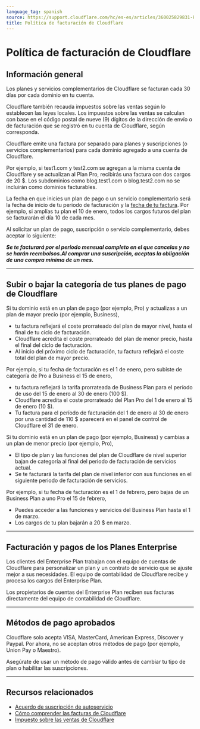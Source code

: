 ```yaml
---
language_tag: spanish
source: https://support.cloudflare.com/hc/es-es/articles/360025829831-Pol%C3%ADtica-de-facturaci%C3%B3n-de-Cloudflare
title: Política de facturación de Cloudflare
---
```


# Política de facturación de Cloudflare



## Información general

Los planes y servicios complementarios de Cloudflare se facturan cada 30 días por cada dominio en tu cuenta.

Cloudflare también recauda impuestos sobre las ventas según lo establecen las leyes locales. Los impuestos sobre las ventas se calculan con base en el código postal de nueve (9) dígitos de la dirección de envío o de facturación que se registró en tu cuenta de Cloudflare, según corresponda.

Cloudflare emite una factura por separado para planes y suscripciones (o servicios complementarios) para cada dominio agregado a una cuenta de Cloudflare.

Por ejemplo, si test1.com y test2.com se agregan a la misma cuenta de Cloudflare y se actualizan al Plan Pro, recibirás una factura con dos cargos de 20 $. Los subdominios como blog.test1.com o blog.test2.com no se incluirán como dominios facturables.

La fecha en que inicies un plan de pago o un servicio complementario será la fecha de inicio de tu periodo de facturación y la [fecha de tu factura](https://support.cloudflare.com/hc/articles/205610698). Por ejemplo, si amplías tu plan el 10 de enero, todos los cargos futuros del plan se facturarán el día 10 de cada mes.

Al solicitar un plan de pago, suscripción o servicio complementario, debes aceptar lo siguiente:


_**Se te facturará por el periodo mensual completo en el que cancelas y no se harán reembolsos.Al comprar una suscripción, aceptas la obligación de una compra mínima de un mes.**_

___

## Subir o bajar la categoría de tus planes de pago de Cloudflare

Si tu dominio está en un plan de pago (por ejemplo, Pro) y actualizas a un plan de mayor precio (por ejemplo, Business),

-   tu factura reflejará el coste prorrateado del plan de mayor nivel, hasta el final de tu ciclo de facturación.
-   Cloudflare acredita el coste prorrateado del plan de menor precio, hasta el final del ciclo de facturación.
-   Al inicio del próximo ciclo de facturación, tu factura reflejará el coste total del plan de mayor precio.

Por ejemplo, si tu fecha de facturación es el 1 de enero, pero subiste de categoría de Pro a Business el 15 de enero,

-   tu factura reflejará la tarifa prorrateada de Business Plan para el período de uso del 15 de enero al 30 de enero (100 $).
-   Cloudflare acredita el coste prorrateado del Plan Pro del 1 de enero al 15 de enero (10 $).
-   Tu factura para el período de facturación del 1 de enero al 30 de enero por una cantidad de 110 $ aparecerá en el panel de control de Cloudflare el 31 de enero.

Si tu dominio está en un plan de pago (por ejemplo, Business) y cambias a un plan de menor precio (por ejemplo, Pro),

-   El tipo de plan y las funciones del plan de Cloudflare de nivel superior bajan de categoría al final del periodo de facturación de servicios actual. 
-   Se te facturará la tarifa del plan de nivel inferior con sus funciones en el siguiente periodo de facturación de servicios.

Por ejemplo, si tu fecha de facturación es el 1 de febrero, pero bajas de un Business Plan a uno Pro el 15 de febrero,

-   Puedes acceder a las funciones y servicios del Business Plan hasta el 1 de marzo.
-   Los cargos de tu plan bajarán a 20 $ en marzo.

___

## Facturación y pagos de los Planes Enterprise

Los clientes del Enterprise Plan trabajan con el equipo de cuentas de Cloudflare para personalizar un plan y un contrato de servicio que se ajuste mejor a sus necesidades. El equipo de contabilidad de Cloudflare recibe y procesa los cargos del Enterprise Plan.

Los propietarios de cuentas del Enterprise Plan reciben sus facturas directamente del equipo de contabilidad de Cloudflare.

___

## Métodos de pago aprobados

Cloudflare solo acepta VISA, MasterCard, American Express, Discover y Paypal. Por ahora, no se aceptan otros métodos de pago (por ejemplo, Union Pay o Maestro).

Asegúrate de usar un método de pago válido antes de cambiar tu tipo de plan o habilitar las suscripciones.

___

## Recursos relacionados

-   [Acuerdo de suscripción de autoservicio](https://www.cloudflare.com/terms/)
-   [Cómo comprender las facturas de Cloudflare](https://support.cloudflare.com/hc/en-us/articles/205610698-Understanding-Cloudflare-Invoices)
-   [Impuesto sobre las ventas de Cloudflare](https://support.cloudflare.com/hc/en-us/articles/360026135951-Understanding-Cloudflare-sales-tax)
